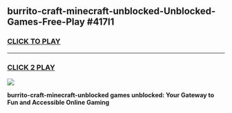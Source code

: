 
## burrito-craft-minecraft-unblocked-Unblocked-Games-Free-Play #417l1
<h3>
<a href="https://us.freeplayer.one?title=burrito-craft-minecraft-unblocked&ref=9M">CLICK TO PLAY</a></h3>
<hr>

<h3>
<a href="https://us.freeplayer.one?title=burrito-craft-minecraft-unblocked&ref=9M">CLICK 2 PLAY</a>
  
</h3>

<a href="https://us.freeplayer.one?title=burrito-craft-minecraft-unblocked&ref=9M"><img src="https://clearcache.store/games.png"></a>


**burrito-craft-minecraft-unblocked games unblocked: Your Gateway to Fun and Accessible Online Gaming**
